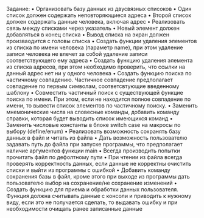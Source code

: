 Задание:
• Организовать базу данных из двусвязных списоков
• Один список должен содержать неповторяющиеся адреса
• Второй список должен содержать данные человека, включая адрес
• Реализовать связь между списками через указатель
• Новый элемент должен добавляться в конец списка
• Вывод списка на экран должен произваодится с головы списка
• Создать функции удаления элементов из списка по имени человека (параметр name), при этом удаление записи человека не влечет за собой удаление записи соответствующего ему адреса
• Создать функцию удаления элемента из списка адресов, при этом необходимо проверить, что ссылки на данный адрес нет ни у одного человека
• Создать функцию поиска по частичному совпадению. Частичное совпадение предполагает совпадение по первым символам, соответсвтующие введенному шаблону
• Совместить частичный поиск с существующей функцие поиска по имени. При этом, если не находится полное совпадение по имени, то вывести список элементов по частичному поиску.
• Заменить мнемонические числа на словесные команды, добавить команду справки, которая будет выводить список имеющихся команд
• Заменить числовые константы в блоке switch case на макросы по выбору (define/enum)
• Реализовать возможность сохранять базу данных в файл и читать из файла
• Дать возможность пользователю задавать путь до файла при запуске программы, что предполагает наличие аргументов функции main
• Всегда производить попытки прочитать файл по дефолтному пути
• При чтении из файла всегда проверять корректность данных, если данные не корректны очистить списки и выйти из программы с ошибкой
• Добавить команду сохранения базы в файл, кроме этого при выходе из программы дать пользователю выбор на сохранение/не сохранение изменений
• Создать функцию для приема и обработки данных пользователя. Функция должна считывать данные с консоли и приводить к нужному виду, если это не получается сделать, то выдавать ошибку и при необходимости очищать ранее записанные данные
